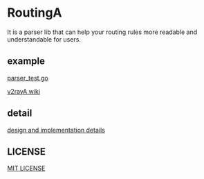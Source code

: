 # RoutingA

It is a parser lib that can help your routing rules more readable and understandable for users. 

## example

[parser_test.go](parser_test.go)

[v2rayA wiki](https://github.com/v2rayA/v2rayA/wiki/RoutingA)

## detail

[design and implementation details](https://github.com/v2rayA/v2rayA/wiki/%E5%BC%80%E5%8F%91%E7%9B%B8%E5%85%B3#RoutingA)

## LICENSE

[MIT LICENSE](LICENSE)